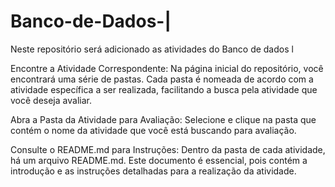 # Banco-de-Dados-|

Neste repositório será adicionado as atividades do Banco de dados l

Encontre a Atividade Correspondente: Na página inicial do repositório, você encontrará uma série de pastas. Cada pasta é nomeada de acordo com a atividade específica a ser realizada, facilitando a busca pela atividade que você deseja avaliar.

Abra a Pasta da Atividade para Avaliação: Selecione e clique na pasta que contém o nome da atividade que você está buscando para avaliação.

Consulte o README.md para Instruções: Dentro da pasta de cada atividade, há um arquivo README.md. Este documento é essencial, pois contém a introdução e as instruções detalhadas para a realização da atividade.
